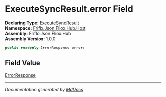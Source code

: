 ﻿<!--  
  <auto-generated>   
    The contents of this file were generated by a tool.  
    Changes to this file may be list if the file is regenerated  
  </auto-generated>   
-->

# ExecuteSyncResult.error Field

**Declaring Type:** [ExecuteSyncResult](../index.md)  
**Namespace:** [Friflo.Json.Fliox.Hub.Host](../../index.md)  
**Assembly:** Friflo.Json.Fliox.Hub  
**Assembly Version:** 1.0.0

```csharp
public readonly ErrorResponse error;
```

## Field Value

[ErrorResponse](../../../Protocol/ErrorResponse/index.md)

___

*Documentation generated by [MdDocs](https://github.com/ap0llo/mddocs)*
